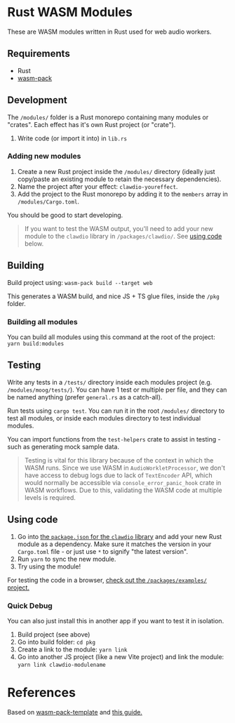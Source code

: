 # Rust WASM Modules

These are WASM modules written in Rust used for web audio workers.

## Requirements

- Rust
- [wasm-pack](https://github.com/rustwasm/wasm-pack)

## Development

The `/modules/` folder is a Rust monorepo containing many modules or "crates". Each effect has it's own Rust project (or "crate").

1. Write code (or import it into) in `lib.rs`

### Adding new modules

1. Create a new Rust project inside the `/modules/` directory (ideally just copy/paste an existing module to retain the necessary dependencies).
1. Name the project after your effect: `clawdio-youreffect`.
1. Add the project to the Rust monorepo by adding it to the `members` array in `/modules/Cargo.toml`.

You should be good to start developing.

> If you want to test the WASM output, you'll need to add your new module to the `clawdio` library in `/packages/clawdio/`. See [using code](#using-code) below.

## Building

Build project using: `wasm-pack build --target web`

This generates a WASM build, and nice JS + TS glue files, inside the `/pkg` folder.

### Building all modules

You can build all modules using this command at the root of the project: `yarn build:modules`

## Testing

Write any tests in a `/tests/` directory inside each modules project (e.g. `/modules/moog/tests/`). You can have 1 test or multiple per file, and they can be named anything (prefer `general.rs` as a catch-all).

Run tests using `cargo test`. You can run it in the root `/modules/` directory to test all modules, or inside each modules directory to test individual modules.

You can import functions from the `test-helpers` crate to assist in testing - such as generating mock sample data.

> Testing is vital for this library because of the context in which the WASM runs. Since we use WASM in `AudioWorkletProcessor`, we don't have access to debug logs due to lack of `TextEncoder` API, which would normally be accessible via `console_error_panic_hook` crate in WASM workflows. Due to this, validating the WASM code at multiple levels is required.

## Using code

1. Go into [the `package.json` for the `clawdio` library](packages\clawdio\package.json) and add your new Rust module as a dependency. Make sure it matches the version in your `Cargo.toml` file - or just use `*` to signify "the latest version".
1. Run `yarn` to sync the new module.
1. Try using the module!

For testing the code in a browser, [check out the `/packages/examples/` project.](packages\examples)

### Quick Debug

You can also just install this in another app if you want to test it in isolation.

1. Build project (see above)
1. Go into build folder: `cd pkg`
1. Create a link to the module: `yarn link`
1. Go into another JS project (like a new Vite project) and link the module: `yarn link clawdio-modulename`

# References

Based on [wasm-pack-template](https://github.com/rustwasm/wasm-pack-template/tree/master) and [this guide.](rustwasm.github.io/docs/book/game-of-life/hello-world.html#build-the-project)
